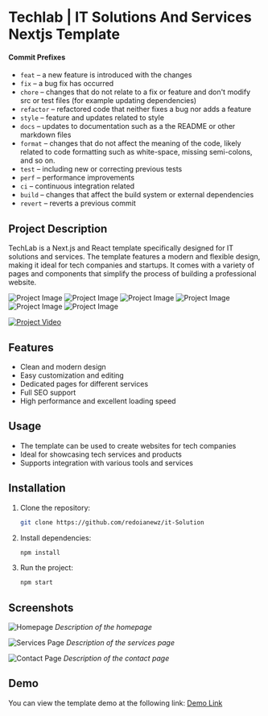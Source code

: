 # Techlab | IT Solutions And Services Nextjs Template

#### Commit Prefixes

- `feat` – a new feature is introduced with the changes
- `fix` – a bug fix has occurred
- `chore` – changes that do not relate to a fix or feature and don't modify src or test files (for example updating dependencies)
- `refactor` – refactored code that neither fixes a bug nor adds a feature
- `style` – feature and updates related to style
- `docs` – updates to documentation such as a the README or other markdown files
- `format` – changes that do not affect the meaning of the code, likely related to code formatting such as white-space, missing semi-colons, and so on.
- `test` – including new or correcting previous tests
- `perf` – performance improvements
- `ci` – continuous integration related
- `build` – changes that affect the build system or external dependencies
- `revert` – reverts a previous commit

## Project Description

TechLab is a Next.js and React template specifically designed for IT solutions and services. The template features a modern and flexible design, making it ideal for tech companies and startups. It comes with a variety of pages and components that simplify the process of building a professional website.

![Project Image](public/assets/images/ScreenShot/1.png)
![Project Image](public/assets/images/ScreenShot/2.png)
![Project Image](public/assets/images/ScreenShot/3.png)
![Project Image](public/assets/images/ScreenShot/4.png)
![Project Image](public/assets/images/ScreenShot/5.png)
![Project Image](public/assets/images/ScreenShot/6.png)


[![Project Video](path/to/your/video_thumbnail.png)](https://www.youtube.com/watch?v=your_video_id)

## Features

- Clean and modern design
- Easy customization and editing
- Dedicated pages for different services
- Full SEO support
- High performance and excellent loading speed

## Usage

- The template can be used to create websites for tech companies
- Ideal for showcasing tech services and products
- Supports integration with various tools and services

## Installation

1. Clone the repository:
    ```bash
    git clone https://github.com/redoianewz/it-Solution
    ```
2. Install dependencies:
    ```bash
    npm install
    ```
3. Run the project:
    ```bash
    npm start
    ```

## Screenshots

![Homepage](public/assets/images/ScreenShot/6.png)
*Description of the homepage*

![Services Page](public/assets/images/ScreenShot/2.png)
*Description of the services page*

![Contact Page](public/assets/images/ScreenShot/1.png)
*Description of the contact page*

## Demo

You can view the template demo at the following link:
[Demo Link](https://github.com/redoianewz/it-Solution)
